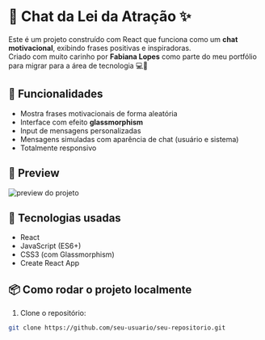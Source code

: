 # 💫 Chat da Lei da Atração ✨

Este é um projeto construído com React que funciona como um **chat motivacional**, exibindo frases positivas e inspiradoras.  
Criado com muito carinho por **Fabiana Lopes** como parte do meu portfólio para migrar para a área de tecnologia 💻🌸

## 🌟 Funcionalidades

- Mostra frases motivacionais de forma aleatória
- Interface com efeito **glassmorphism**
- Input de mensagens personalizadas
- Mensagens simuladas com aparência de chat (usuário e sistema)
- Totalmente responsivo

## 📸 Preview

![preview do projeto](./screenshot.png) <!-- você pode salvar uma captura de tela e renomear -->


## 🚀 Tecnologias usadas

- React
- JavaScript (ES6+)
- CSS3 (com Glassmorphism)
- Create React App


## 📦 Como rodar o projeto localmente

1. Clone o repositório:

```bash
git clone https://github.com/seu-usuario/seu-repositorio.git
